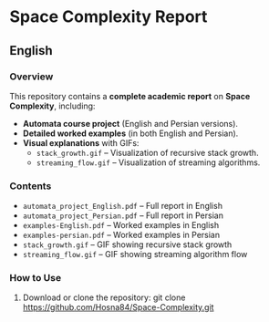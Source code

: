 # Space Complexity Report 

## English

### Overview
This repository contains a **complete academic report** on **Space Complexity**, including:
- **Automata course project** (English and Persian versions).
- **Detailed worked examples** (in both English and Persian).
- **Visual explanations** with GIFs:
  - `stack_growth.gif` – Visualization of recursive stack growth.
  - `streaming_flow.gif` – Visualization of streaming algorithms.

### Contents
- `automata_project_English.pdf` – Full report in English  
- `automata_project_Persian.pdf` – Full report in Persian  
- `examples-English.pdf` – Worked examples in English  
- `examples-persian.pdf` – Worked examples in Persian  
- `stack_growth.gif` – GIF showing recursive stack growth  
- `streaming_flow.gif` – GIF showing streaming algorithm flow  

### How to Use
1. Download or clone the repository:
   git clone https://github.com/Hosna84/Space-Complexity.git
